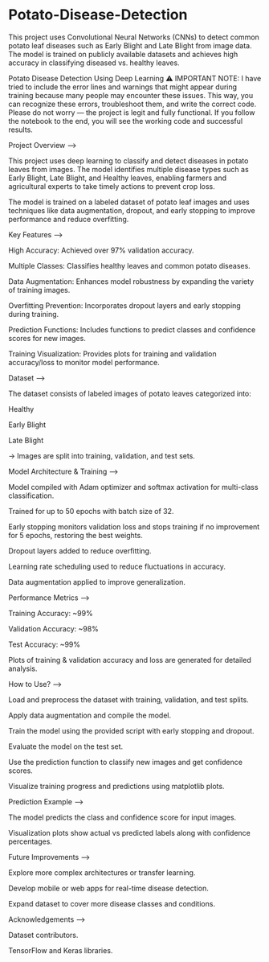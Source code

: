 # Potato-Disease-Detection
This project uses Convolutional Neural Networks (CNNs) to detect common potato leaf diseases such as Early Blight and Late Blight from image data. The model is trained on publicly available datasets and achieves high accuracy in classifying diseased vs. healthy leaves.

Potato Disease Detection Using Deep Learning
⚠️ IMPORTANT NOTE:
I have tried to include the error lines and warnings that might appear during training because many people may encounter these issues. This way, you can recognize these errors, troubleshoot them, and write the correct code. Please do not worry — the project is legit and fully functional. If you follow the notebook to the end, you will see the working code and successful results.

Project Overview -->

This project uses deep learning to classify and detect diseases in potato leaves from images. The model identifies multiple disease types such as Early Blight, Late Blight, and Healthy leaves, enabling farmers and agricultural experts to take timely actions to prevent crop loss.

The model is trained on a labeled dataset of potato leaf images and uses techniques like data augmentation, dropout, and early stopping to improve performance and reduce overfitting.

Key Features -->


High Accuracy: Achieved over 97% validation accuracy.

Multiple Classes: Classifies healthy leaves and common potato diseases.

Data Augmentation: Enhances model robustness by expanding the variety of training images.

Overfitting Prevention: Incorporates dropout layers and early stopping during training.

Prediction Functions: Includes functions to predict classes and confidence scores for new images.

Training Visualization: Provides plots for training and validation accuracy/loss to monitor model performance.

Dataset -->


The dataset consists of labeled images of potato leaves categorized into:

Healthy

Early Blight

Late Blight


-> Images are split into training, validation, and test sets.


Model Architecture & Training -->

Model compiled with Adam optimizer and softmax activation for multi-class classification.

Trained for up to 50 epochs with batch size of 32.

Early stopping monitors validation loss and stops training if no improvement for 5 epochs, restoring the best weights.

Dropout layers added to reduce overfitting.

Learning rate scheduling used to reduce fluctuations in accuracy.

Data augmentation applied to improve generalization.


Performance Metrics -->


Training Accuracy: ~99%

Validation Accuracy: ~98%

Test Accuracy: ~99%

Plots of training & validation accuracy and loss are generated for detailed analysis.


How to Use? -->


Load and preprocess the dataset with training, validation, and test splits.

Apply data augmentation and compile the model.

Train the model using the provided script with early stopping and dropout.

Evaluate the model on the test set.

Use the prediction function to classify new images and get confidence scores.

Visualize training progress and predictions using matplotlib plots.      


Prediction Example --> 


The model predicts the class and confidence score for input images.

Visualization plots show actual vs predicted labels along with confidence percentages.


Future Improvements -->


Explore more complex architectures or transfer learning.

Develop mobile or web apps for real-time disease detection.

Expand dataset to cover more disease classes and conditions.


Acknowledgements -->

Dataset contributors.

TensorFlow and Keras libraries.





